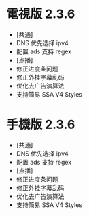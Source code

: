 # 電視版 2.3.6

* [共通]
* DNS 优先选择 ipv4
* 配置 ads 支持 regex
* [点播]
* 修正进度条问题
* 修正外挂字幕乱码
* 优化去广告演算法
* 支持简易 SSA V4 Styles

# 手機版 2.3.6

* [共通]
* DNS 优先选择 ipv4
* 配置 ads 支持 regex
* [点播]
* 修正进度条问题
* 修正外挂字幕乱码
* 优化去广告演算法
* 支持简易 SSA V4 Styles